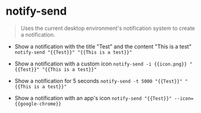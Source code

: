# notify-send
> Uses the current desktop environment's notification system to create a notification.

- Show a notification with the title "Test" and the content "This is a test"
`notify-send "{{Test}}" "{{This is a test}}"`

- Show a notification with a custom icon
`notify-send -i {{icon.png}} "{{Test}}" "{{This is a test}}"`

- Show a notification for 5 seconds
`notify-send -t 5000 "{{Test}}" "{{This is a test}}"`

- Show a notification with an app's icon
`notify-send "{{Test}}" --icon={{google-chrome}}`
